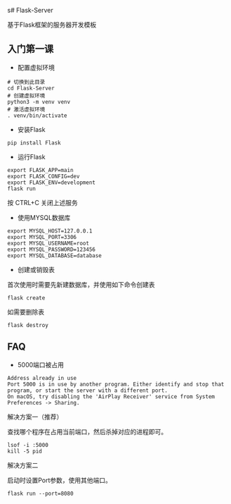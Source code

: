 s# Flask-Server

基于Flask框架的服务器开发模板

## 入门第一课

- 配置虚拟环境

```shell
# 切换到此目录
cd Flask-Server
# 创建虚拟环境
python3 -m venv venv
# 激活虚拟环境
. venv/bin/activate
```

- 安装Flask

```shell
pip install Flask
```

- 运行Flask

```shell
export FLASK_APP=main
export FLASK_CONFIG=dev 
export FLASK_ENV=development
flask run
```

按 CTRL+C 关闭上述服务

- 使用MYSQL数据库

```shell
export MYSQL_HOST=127.0.0.1
export MYSQL_PORT=3306
export MYSQL_USERNAME=root
export MYSQL_PASSWORD=123456
export MYSQL_DATABASE=database
```

- 创建或销毁表

首次使用时需要先新建数据库，并使用如下命令创建表

```shell
flask create
```

如需要删除表

```shell
flask destroy
```

## FAQ

- 5000端口被占用

```text
Address already in use
Port 5000 is in use by another program. Either identify and stop that program, or start the server with a different port.
On macOS, try disabling the 'AirPlay Receiver' service from System Preferences -> Sharing.
```

解决方案一（推荐）

查找哪个程序在占用当前端口，然后杀掉对应的进程即可。

```shell
lsof -i :5000
kill -5 pid
```

解决方案二

启动时设置Port参数，使用其他端口。

```shell
flask run --port=8080
```
